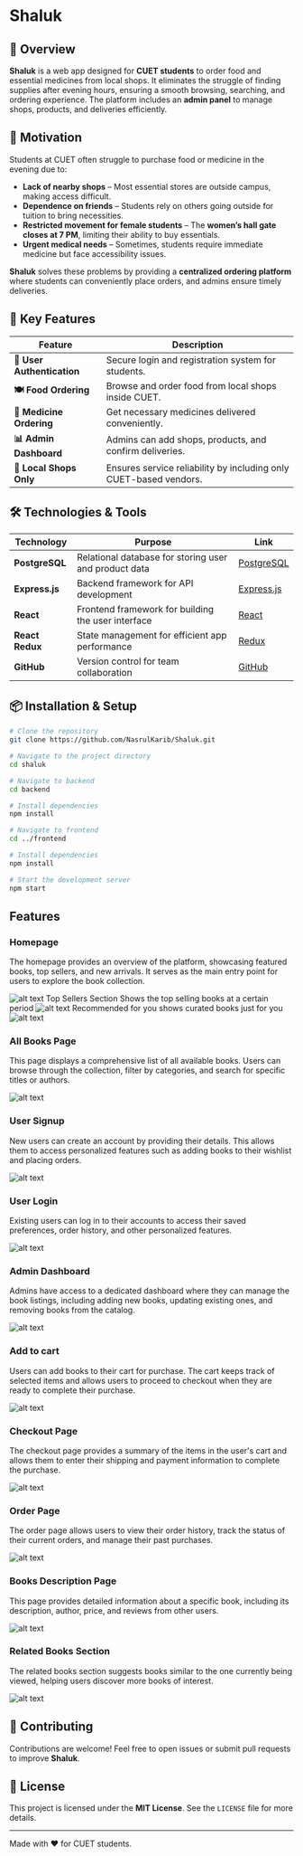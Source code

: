 # Shaluk

## 📝 Overview  
**Shaluk** is a web app designed for **CUET students** to order food and essential medicines from local shops. It eliminates the struggle of finding supplies after evening hours, ensuring a smooth browsing, searching, and ordering experience. The platform includes an **admin panel** to manage shops, products, and deliveries efficiently.

## 🎯 Motivation  
Students at CUET often struggle to purchase food or medicine in the evening due to:

- **Lack of nearby shops** – Most essential stores are outside campus, making access difficult.
- **Dependence on friends** – Students rely on others going outside for tuition to bring necessities.
- **Restricted movement for female students** – The **women’s hall gate closes at 7 PM**, limiting their ability to buy essentials.
- **Urgent medical needs** – Sometimes, students require immediate medicine but face accessibility issues.

**Shaluk** solves these problems by providing a **centralized ordering platform** where students can conveniently place orders, and admins ensure timely deliveries.

## 🚀 Key Features  

| Feature                     | Description                                                                                     |
|-----------------------------|-------------------------------------------------------------------------------------------------|
| **🔐 User Authentication**   | Secure login and registration system for students.                                             |
| **🍽️ Food Ordering**        | Browse and order food from local shops inside CUET.                                          |
| **💊 Medicine Ordering**     | Get necessary medicines delivered conveniently.                                               |
| **📊 Admin Dashboard**       | Admins can add shops, products, and confirm deliveries.                                       |
| **📍 Local Shops Only**      | Ensures service reliability by including only CUET-based vendors.                             |

## 🛠️ Technologies & Tools  

| Technology            | Purpose                                      | Link                                               |
|-----------------------|----------------------------------------------|----------------------------------------------------|
| **PostgreSQL**        | Relational database for storing user and product data | [PostgreSQL](https://www.postgresql.org/)         |
| **Express.js**        | Backend framework for API development        | [Express.js](https://expressjs.com/)               |
| **React**             | Frontend framework for building the user interface | [React](https://reactjs.org/)                     |
| **React Redux**       | State management for efficient app performance | [Redux](https://redux.js.org/)                     |
| **GitHub**            | Version control for team collaboration       | [GitHub](https://github.com/)                     |

## 📦 Installation & Setup  

```bash
# Clone the repository
git clone https://github.com/NasrulKarib/Shaluk.git

# Navigate to the project directory
cd shaluk

# Navigate to backend
cd backend

# Install dependencies
npm install

# Navigate to frontend
cd ../frontend

# Install dependencies
npm install

# Start the development server
npm start
```
## Features
### Homepage
The homepage provides an overview of the platform, showcasing featured books, top sellers, and new arrivals. It serves as the main entry point for users to explore the book collection.

![alt text](./frontend//src/assets/Readme/HomePage1.JPG)
Top Sellers Section Shows the top selling books at a certain period
![alt text](./frontend//src/assets/Readme/HomePage2.JPG)
Recommended for you shows curated books just for you
![alt text](./frontend//src/assets/Readme/HomePage3.JPG)

### All Books Page
This page displays a comprehensive list of all available books. Users can browse through the collection, filter by categories, and search for specific titles or authors.

![alt text](./frontend//src/assets/Readme/AllBooksPage.JPG)

### User Signup
New users can create an account by providing their details. This allows them to access personalized features such as adding books to their wishlist and placing orders.

![alt text](./frontend//src/assets/Readme/Register.JPG)

### User Login
Existing users can log in to their accounts to access their saved preferences, order history, and other personalized features.

![alt text](./frontend//src/assets/Readme/Login.JPG)

### Admin Dashboard
Admins have access to a dedicated dashboard where they can manage the book listings, including adding new books, updating existing ones, and removing books from the catalog.

![alt text](./frontend//src/assets/Readme/dashboardadmin.JPG)

### Add to cart
Users can add books to their cart for purchase. The cart keeps track of selected items and allows users to proceed to checkout when they are ready to complete their purchase.

![alt text](./frontend//src/assets/Readme/AddtoCart.JPG)

### Checkout Page
The checkout page provides a summary of the items in the user's cart and allows them to enter their shipping and payment information to complete the purchase.

![alt text](./frontend//src/assets/Readme/CheckoutPage.JPG)

### Order Page
The order page allows users to view their order history, track the status of their current orders, and manage their past purchases.

![alt text](./frontend//src/assets/Readme/OrderPage.JPG)

### Books Description Page
This page provides detailed information about a specific book, including its description, author, price, and reviews from other users.

![alt text](./frontend//src/assets/Readme/SingleBook.JPG)

### Related Books Section
The related books section suggests books similar to the one currently being viewed, helping users discover more books of interest.

![alt text](./frontend//src/assets/Readme/RelatedBooks.JPG)

## 🤝 Contributing  
Contributions are welcome! Feel free to open issues or submit pull requests to improve **Shaluk**.  

## 📜 License  
This project is licensed under the **MIT License**. See the `LICENSE` file for more details.

---  
Made with ❤️ for CUET students.
